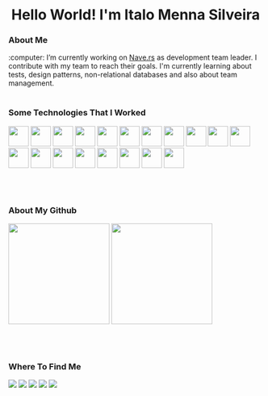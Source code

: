<h1 align="center">Hello World! I'm Italo Menna Silveira</h1> 

<h3>About Me</h3> 
:computer: I’m currently working on <a href="https://nave.rs/)">Nave.rs</a> as development team leader. I contribute with my team to reach their goals. I'm currently learning about tests, design patterns, non-relational databases and also about team management. 
<br/><br/>
<h3>Some Technologies That I Worked</h3>
<div style="display: inline_block">
  <img height="40" width="40" src="https://cdn.jsdelivr.net/gh/devicons/devicon/icons/angularjs/angularjs-original.svg" />
  <img height="40" width="40" src="https://cdn.jsdelivr.net/gh/devicons/devicon/icons/appcelerator/appcelerator-original.svg" />
  <img height="40" width="40" src="https://cdn.jsdelivr.net/gh/devicons/devicon/icons/bootstrap/bootstrap-plain.svg" />
  <img height="40" width="40" src="https://cdn.jsdelivr.net/gh/devicons/devicon/icons/circleci/circleci-plain.svg" />
  <img height="40" width="40" src="https://cdn.jsdelivr.net/gh/devicons/devicon/icons/css3/css3-original.svg" />
  <img height="40" width="40" src="https://cdn.jsdelivr.net/gh/devicons/devicon/icons/django/django-original.svg" />
  <img height="40" width="40" src="https://cdn.jsdelivr.net/gh/devicons/devicon/icons/docker/docker-original.svg" />
  <img height="40" width="40" src="https://cdn.jsdelivr.net/gh/devicons/devicon/icons/github/github-original.svg" />
  <img height="40" width="40" src="https://cdn.jsdelivr.net/gh/devicons/devicon/icons/html5/html5-original.svg" />
  <img height="40" width="40" src="https://cdn.jsdelivr.net/gh/devicons/devicon/icons/java/java-original.svg" />
  <img height="40" width="40" src="https://cdn.jsdelivr.net/gh/devicons/devicon/icons/javascript/javascript-original.svg" />
  <img height="40" width="40" src="https://cdn.jsdelivr.net/gh/devicons/devicon/icons/jquery/jquery-plain.svg" />
  <img height="40" width="40" src="https://cdn.jsdelivr.net/gh/devicons/devicon/icons/mongodb/mongodb-original.svg" />
  <img height="40" width="40" src="https://cdn.jsdelivr.net/gh/devicons/devicon/icons/mysql/mysql-original.svg" />
  <img height="40" width="40" src="https://cdn.jsdelivr.net/gh/devicons/devicon/icons/nodejs/nodejs-original.svg" />
  <img height="40" width="40" src="https://cdn.jsdelivr.net/gh/devicons/devicon/icons/python/python-original.svg" />
  <img height="40" width="40" src="https://cdn.jsdelivr.net/gh/devicons/devicon/icons/postgresql/postgresql-original.svg" />
  <img height="40" width="40" src="https://cdn.jsdelivr.net/gh/devicons/devicon/icons/rails/rails-plain.svg" />  
  <img height="40" width="40" src="https://cdn.jsdelivr.net/gh/devicons/devicon/icons/ruby/ruby-original.svg" />
</div>

<br/><br/>

<h3>About My Github</h3>
<div>
  <img height="200em" src="https://github-readme-stats.vercel.app/api/top-langs/?username=ItaloMennaSilveira&count_private=true&show_icons=true&theme=dracula"/>
  <img height="200em" src="https://github-readme-stats.vercel.app/api?username=ItaloMennaSilveira&count_private=true&show_icons=true&theme=dracula"/>
</div>

<br/><br/>

<h3>Where To Find Me</h3>
<div>
  <a href="mailto:italo.menna.silveira@gmail.com" target="_blank"><img src="https://img.shields.io/badge/Gmail-D14836?style=for-the-badge&logo=gmail&logoColor=white"></a>
  <a href="https://www.facebook.com/imsilveira" target="_blank"><img src="https://img.shields.io/badge/Facebook-1877F2?style=for-the-badge&logo=facebook&logoColor=white"></a>
  <a href="https://www.instagram.com/italomennasilveira/" target="_blank"><img src="https://img.shields.io/badge/Instagram-E4405F?style=for-the-badge&logo=instagram&logoColor=white"></a>
  <a href="https://www.linkedin.com/in/italo-menna-silveira-140862140/" target="_blank"><img src="https://img.shields.io/badge/LinkedIn-0077B5?style=for-the-badge&logo=linkedin&logoColor=white"></a>
  <a href="https://api.whatsapp.com/send?phone=5553984153174" target="_blank"><img src="https://img.shields.io/badge/WhatsApp-25D366?style=for-the-badge&logo=whatsapp&logoColor=white"></a>
</div>



